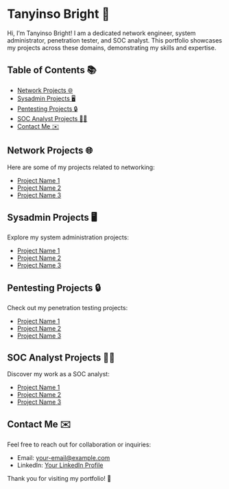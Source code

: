 # Tanyinso Bright 👋

Hi, I’m Tanyinso Bright! I am a dedicated network engineer, system administrator, penetration tester, and SOC analyst. This portfolio showcases my projects across these domains, demonstrating my skills and expertise.

## Table of Contents 📚

- [Network Projects 🌐](#network-projects)
- [Sysadmin Projects 🖥️](#sysadmin-projects)
- [Pentesting Projects 🔒](#pentesting-projects)
- [SOC Analyst Projects 🕵️‍♂️](#soc-analyst-projects)
- [Contact Me ✉️](#contact-me)

## Network Projects 🌐

Here are some of my projects related to networking:

- [Project Name 1](link-to-your-network-project1)
- [Project Name 2](link-to-your-network-project2)
- [Project Name 3](link-to-your-network-project3)

## Sysadmin Projects 🖥️

Explore my system administration projects:

- [Project Name 1](link-to-your-sysadmin-project1)
- [Project Name 2](link-to-your-sysadmin-project2)
- [Project Name 3](link-to-your-sysadmin-project3)

## Pentesting Projects 🔒

Check out my penetration testing projects:

- [Project Name 1](link-to-your-pentesting-project1)
- [Project Name 2](link-to-your-pentesting-project2)
- [Project Name 3](link-to-your-pentesting-project3)

## SOC Analyst Projects 🕵️‍♂️

Discover my work as a SOC analyst:

- [Project Name 1](link-to-your-soc-project1)
- [Project Name 2](link-to-your-soc-project2)
- [Project Name 3](link-to-your-soc-project3)

## Contact Me ✉️

Feel free to reach out for collaboration or inquiries:

- Email: [your-email@example.com](mailto:your-email@example.com)
- LinkedIn: [Your LinkedIn Profile](link-to-your-linkedin)

Thank you for visiting my portfolio! 🌟
